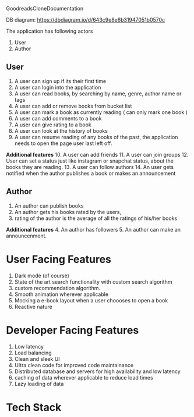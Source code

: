 GoodreadsCloneDocumentation

DB diagram: https://dbdiagram.io/d/643c9e8e6b31947051b0570c

The application has following actors
1. User
2. Author

## User
1. A user can sign up if its their first time
2. A user can login into the application
3. A user can read books, by searching by name, genre, author name or tags
4. A user can add or remove books from bucket list
5. A user can mark a book as currently reading ( can only mark one book )
6. A user can add comments to a book
7. A user can give rating to a book
8. A user can look at the history of books
9. A user can resume reading of any books of the past, the application needs to open the page user last left off.

 **Additional features**
10. A user can add friends
11. A user can join groups
12. User can set a status just like instagram or snapchat status, about the books they are reading.
13. A user can follow authors
14. An user gets notified when the author publishes a book or makes an announcement

## Author
1. An author can publish books
2. An author gets his books rated by the users,
3. rating of the author is the average of all the ratings of his/her books

**Additional features**
4. An author has followers
5. An author can make an announcenment.


# User Facing Features
1. Dark mode (of course)
2. State of the art search functionality with custom search algorithm
3. custom recommendation algorithm.
4. Smooth animation wherever applicable
5. Mocking a e-book layout when a user choooses to open a book
6. Reactive nature

# Developer Facing Features
1. Low latency
2. Load balancing
3. Clean and sleek UI
4. Ultra clean code for improved code maintainance
5. Distributed database and servers for high availability and low latency
6. caching of data wherever applicable to reduce load times
7. Lazy loading of data

# Tech Stack
